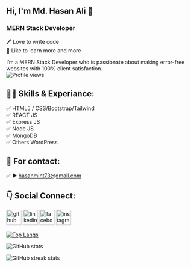## Hi, I'm Md. Hasan Ali 👋
### MERN Stack Developer
<p>
🖊️ Love to write code <br> 
🎤 Like to learn more and more </p> 


I’m a MERN Stack Developer who is passionate about making error-free websites with 100% client satisfaction.  
![Profile views](https://gpvc.arturio.dev/hasanmint)  

## 👨‍💻 Skills & Experiance: 
✅ HTML5 / CSS/Bootstrap/Tailwind <br> 
✅ REACT JS  <br>
✅ Express JS <br>
✅ Node JS <br>
✅ MongoDB <br>
✅ Others WordPress

## 📧 For contact:
✅  ► hasanmint73@gmail.com


## 👇 Social Connect:

[<img src='https://cdn.jsdelivr.net/npm/simple-icons@3.0.1/icons/github.svg' alt='github' height='40'>](https://github.com/hasanmint)  [<img src='https://cdn.jsdelivr.net/npm/simple-icons@3.0.1/icons/linkedin.svg' alt='linkedin' height='40'>](https://www.linkedin.com/in/md-hasan-ali-928184b6/)  [<img src='https://cdn.jsdelivr.net/npm/simple-icons@3.0.1/icons/facebook.svg' alt='facebook' height='40'>](https://www.facebook.com/hasanmint)  [<img src='https://cdn.jsdelivr.net/npm/simple-icons@3.0.1/icons/instagram.svg' alt='instagram' height='40'>](https://www.instagram.com/hasanmint73/)  

[![Top Langs](https://github-readme-stats.vercel.app/api/top-langs/?username=hasanmint)](https://github.com/anuraghazra/github-readme-stats)

![GitHub stats](https://github-readme-stats.vercel.app/api?username=hasanmint&show_icons=true&count_private=true)  

![GitHub streak stats](https://github-readme-streak-stats.herokuapp.com/?user=hasanmint)  

